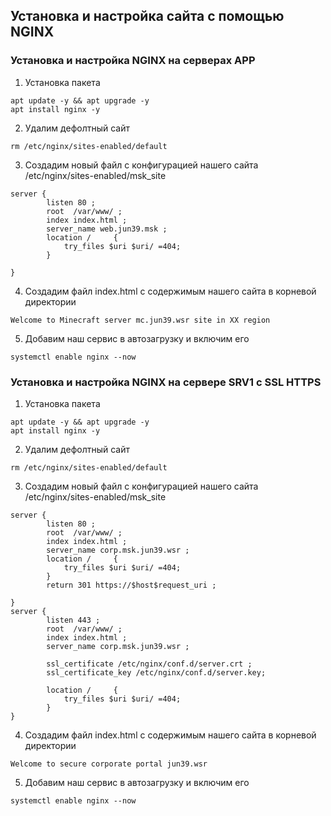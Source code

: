 ## Установка и настройка сайта с помощью NGINX


### Установка и настройка NGINX на серверах APP
1. Установка пакета
```
apt update -y && apt upgrade -y
apt install nginx -y
```
2. Удалим дефолтный сайт
```
rm /etc/nginx/sites-enabled/default
```
3. Создадим новый файл с конфигурацией нашего сайта /etc/nginx/sites-enabled/msk_site
```
server {
        listen 80 ;
        root  /var/www/ ;
        index index.html ;
        server_name web.jun39.msk ;
        location /     {
            try_files $uri $uri/ =404;
        }

}
```
4. Создадим файл index.html с содержимым нашего сайта в корневой директории
```
Welcome to Minecraft server mc.jun39.wsr site in XX region
```
5. Добавим наш сервис в автозагрузку и включим его
```
systemctl enable nginx --now
```

### Установка и настройка NGINX на сервере SRV1 c SSL HTTPS
1. Установка пакета
```
apt update -y && apt upgrade -y
apt install nginx -y
```
2. Удалим дефолтный сайт
```
rm /etc/nginx/sites-enabled/default
```
3. Создадим новый файл с конфигурацией нашего сайта /etc/nginx/sites-enabled/msk_site
```
server {
        listen 80 ;
        root  /var/www/ ;
        index index.html ;
        server_name corp.msk.jun39.wsr ;
        location /     {
            try_files $uri $uri/ =404;
        }
        return 301 https://$host$request_uri ;

}
server {
        listen 443 ;
        root  /var/www/ ;
        index index.html ;
        server_name corp.msk.jun39.wsr ;

        ssl_certificate /etc/nginx/conf.d/server.crt ;
        ssl_certificate_key /etc/nginx/conf.d/server.key;

        location /     {
            try_files $uri $uri/ =404;
        }
}
```
4. Создадим файл index.html с содержимым нашего сайта в корневой директории
```
Welcome to secure corporate portal jun39.wsr
```
5. Добавим наш сервис в автозагрузку и включим его
```
systemctl enable nginx --now
```
